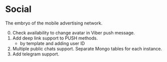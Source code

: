 # Social
The embryo of the mobile advertising network.

0. Check availability to change avatar in Viber push message.
1. Add deep link support to PUSH methods.
    - by template and adding user ID
2. Multiple public chats support. Separate Mongo tables for each instance.
3. Add telegram support.